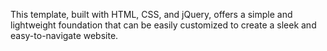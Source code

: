 This template, built with HTML, CSS, and jQuery, offers a simple and lightweight foundation that can be easily customized to create a sleek and easy-to-navigate website.
